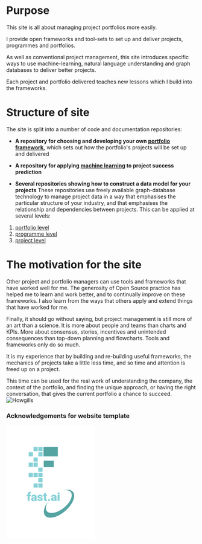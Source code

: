 
# Purpose
This site is all about managing project portfolios more easily. 

I provide open frameworks and tool-sets to set up and deliver projects, programmes and portfolios. 

As well as conventional project management, this site introduces specific ways to use machine-learning, natural language understanding and graph databases to deliver better projects. 

Each project and portfolio delivered teaches new lessons which I build into the frameworks. 

# Structure of site

The site is split into a number of code and documentation repositories:

* **A repository for choosing and developing your own [portfolio framework](https://github.com/lawrencerowland/Data-Model-for-Project-Frameworks),** which sets out how the portfolio's projects will be set up and delivered

* **A repository for applying [machine learning](https://github.com/lawrencerowland/Machine-learning-for-project-portfolios) to project success prediction** 

* **Several repositories showing how to construct a data model for your projects** These repositories use freely available graph-database technology to manage project data in a way that emphasises the particular structure of your industry, and that emphasises the relationship and dependencies between projects. This can be applied at several levels:

1. [portfolio level](https://github.com/lawrencerowland/Data-models-for-portfolios)
2. [programme level](https://github.com/lawrencerowland/Data-models-for-programmes)
3. [project level](https://github.com/lawrencerowland/Data-models-for-projects)

# The motivation for the site

Other project and portfolio managers can use tools and frameworks that have worked well for me. The generosity of Open Source practice has helped me to learn and work better, and to continually improve on these frameworks. I also learn from the ways that others apply and extend things that have worked for me. 

Finally, it should go without saying, but project management is still more of an art than a science. It is more about people and teams than charts and KPIs. More about consensus, stories, incentives and unintended consequences than top-down planning and flowcharts. Tools and frameworks only do so much. 

It is my experience that by building and re-building useful frameworks, the mechanics of projects take a little less time, and so time and attention is freed up on a project. 

This time can be used for the real work of understanding the company, the context of the portfolio, and finding the unique approach, or having the right conversation, that gives the current portfolio a chance to succeed. 
![Howgills](https://github.com/lawrencerowland/lawrencerowland.github.io/blob/master/images/Howgills.bmp)

### Acknowledgements for website template
![Image of fast.ai logo](images/logo.png)

